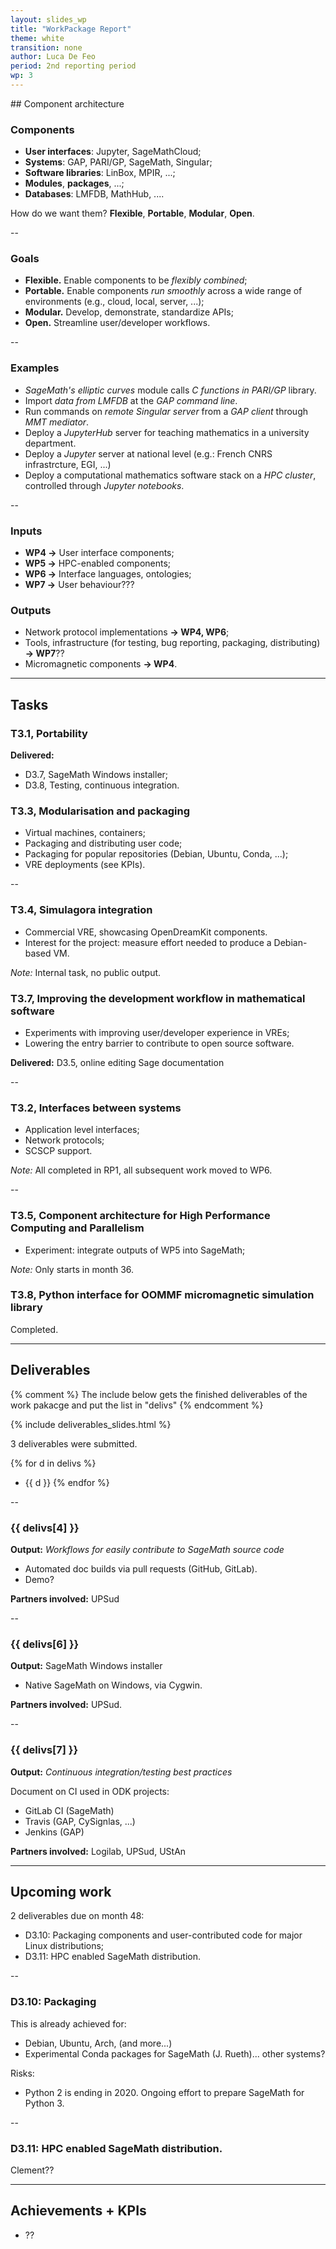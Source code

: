 ```yaml
---
layout: slides_wp
title: "WorkPackage Report"
theme: white
transition: none
author: Luca De Feo
period: 2nd reporting period
wp: 3
---
```


<style>.reveal div { font-size: 36px } .reveal h3 { margin-top: 2ex; margin-bottom: 1ex; }</style>
<section data-markdown data-separator="^---\n" data-separator-vertical="^--\n">
## Component architecture

### Components

- **User interfaces**: Jupyter, SageMathCloud;
- **Systems**: GAP, PARI/GP, SageMath, Singular;
- **Software libraries**: LinBox, MPIR, ...;
- **Modules**, **packages**, ...;
- **Databases**: LMFDB, MathHub, ....

How do we want them? **Flexible**, **Portable**, **Modular**, 
**Open**.

--
### Goals

- **Flexible.** Enable components to be *flexibly combined*;
- **Portable.** Enable components *run smoothly* across a wide range
  of environments (e.g., cloud, local, server, ...);
- **Modular.** Develop, demonstrate, standardize APIs;
- **Open.** Streamline user/developer workflows.

--
### Examples

- *SageMath's elliptic curves* module calls *C functions in PARI/GP*
  library.
- Import *data from LMFDB* at the *GAP command line*.
- Run commands on *remote Singular server* from a *GAP client* through
  *MMT mediator*.
- Deploy a *JupyterHub* server for teaching mathematics in a
  university department.
- Deploy a *Jupyter* server at national level (e.g.: French CNRS
  infrastrcture, EGI, ...)
- Deploy a computational mathematics software stack on a *HPC
  cluster*, controlled through *Jupyter notebooks*.

--
### Inputs

- **WP4 →** User interface components;
- **WP5 →** HPC-enabled components;
- **WP6 →** Interface languages, ontologies;
- **WP7 →** User behaviour???

### Outputs

- Network protocol implementations **→ WP4, WP6**;
- Tools, infrastructure (for testing, bug reporting, packaging, distributing) **→ WP7**??
- Micromagnetic components **→ WP4**.

---
## Tasks

### T3.1, Portability

**Delivered:**
- D3.7, SageMath Windows installer;
- D3.8, Testing, continuous integration.

### T3.3, Modularisation and packaging

- Virtual machines, containers;
- Packaging and distributing user code;
- Packaging for popular repositories (Debian, Ubuntu, Conda, ...);
- VRE deployments (see KPIs).

--

### T3.4, Simulagora integration

- Commercial VRE, showcasing OpenDreamKit components.
- Interest for the project: measure effort needed to produce a
  Debian-based VM.

*Note​:* Internal task, no public output.

### T3.7, Improving the development workflow in mathematical software

- Experiments with improving user/developer experience in VREs;
- Lowering the entry barrier to contribute to open source software.

**Delivered:** D3.5, online editing Sage documentation

--

### T3.2, Interfaces between systems

- Application level interfaces;
- Network protocols;
- SCSCP support.

*Note:* All completed in RP1, all subsequent work moved to WP6.

--

### T3.5, Component architecture for High Performance Computing and Parallelism

- Experiment: integrate outputs of WP5 into SageMath;

*Note:* Only starts in month 36.

### T3.8, Python interface for OOMMF micromagnetic simulation library

Completed.

---
## Deliverables

{% comment %}
The include below gets the finished deliverables of the work pakacge and put the list in "delivs"
{% endcomment %}

{% include deliverables_slides.html %}

3 deliverables were submitted.

{% for d in delivs %}
- {{ d }}
{% endfor %}

--
### {{ delivs[4] }}

**Output:** *Workflows for easily contribute to SageMath source code*

- Automated doc builds via pull requests (GitHub, GitLab).
- Demo?

**Partners involved:** UPSud

--
### {{ delivs[6] }}

**Output:** SageMath Windows installer

- Native SageMath on Windows, via Cygwin.

**Partners involved:** UPSud.

--
### {{ delivs[7] }}

**Output:** *Continuous integration/testing best practices*

Document on CI used in ODK projects:

- GitLab CI (SageMath)
- Travis (GAP, CySignlas, ...)
- Jenkins (GAP)

**Partners involved:**  Logilab, UPSud, UStAn

---
## Upcoming work

2 deliverables due on month 48:

- D3.10: Packaging components and user-contributed code for major
  Linux distributions;
- D3.11: HPC enabled SageMath distribution.

--
### D3.10: Packaging

This is already achieved for:

- Debian, Ubuntu, Arch, (and more...)
- Experimental Conda packages for SageMath (J. Rueth)... other systems?

Risks:

- Python 2 is ending in 2020. Ongoing effort to prepare SageMath for
  Python 3.

--

### D3.11: HPC enabled SageMath distribution.

Clement??

---

## Achievements + KPIs

- ??

</section>


